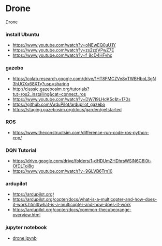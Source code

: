 # Drone
Drone

### install Ubuntu
- https://www.youtube.com/watch?v=oNEwEQ0uU1Y
- https://www.youtube.com/watch?v=zs2zdVPwZ7E
- https://www.youtube.com/watch?v=f_8cD4HFvhc

### gazebo
- https://colab.research.google.com/drive/1HT8FMCZVe8vTWBHboL3gN3hUGXx68XTy?usp=sharing
- http://classic.gazebosim.org/tutorials?tut=ros2_installing&cat=connect_ros
- https://www.youtube.com/watch?v=DW7l9LHdK5c&t=170s
- https://github.com/ArduPilot/ardupilot_gazebo
- https://staging.gazebosim.org/docs/garden/getstarted

### ROS
- https://www.theconstructsim.com/difference-run-code-ros-python-cpp/

### DQN Tutorial
- https://drive.google.com/drive/folders/1-dHDUmZHDhrsWSIN6C8l0t-OfDLTol8g
- https://www.youtube.com/watch?v=9GLVB6Trn10

### ardupilot
- https://ardupilot.org/
- https://ardupilot.org/copter/docs/what-is-a-multicopter-and-how-does-it-work.html#what-is-a-multicopter-and-how-does-it-work
- https://ardupilot.org/copter/docs/common-thecubeorange-overview.html

### jupyter notebook
- <a href="https://colab.research.google.com/drive/19Dn0zgFiwbIP_kzT5j52UTnOwJtiW90f?usp=sharing">drone.ipynb</a>


